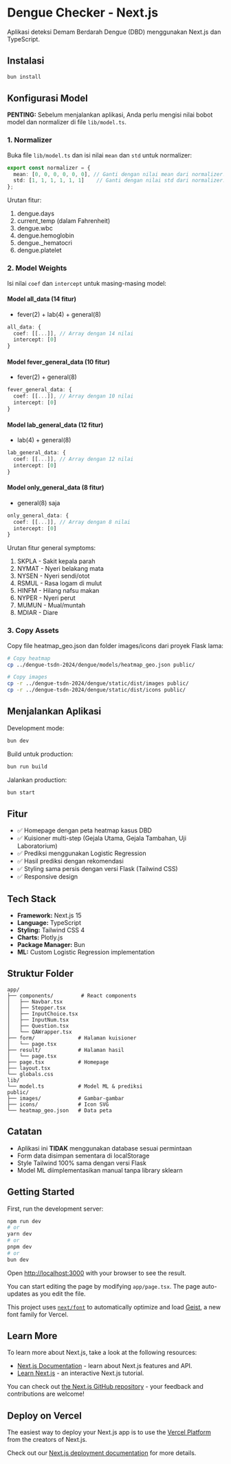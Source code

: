 # Dengue Checker - Next.js

Aplikasi deteksi Demam Berdarah Dengue (DBD) menggunakan Next.js dan TypeScript.

## Instalasi

```bash
bun install
```

## Konfigurasi Model

**PENTING:** Sebelum menjalankan aplikasi, Anda perlu mengisi nilai bobot model dan normalizer di file `lib/model.ts`.

### 1. Normalizer

Buka file `lib/model.ts` dan isi nilai `mean` dan `std` untuk normalizer:

```typescript
export const normalizer = {
  mean: [0, 0, 0, 0, 0, 0], // Ganti dengan nilai mean dari normalizer.joblib
  std: [1, 1, 1, 1, 1, 1]    // Ganti dengan nilai std dari normalizer.joblib
};
```

Urutan fitur:
1. dengue.days
2. current_temp (dalam Fahrenheit)
3. dengue.wbc
4. dengue.hemoglobin
5. dengue._hematocri
6. dengue.platelet

### 2. Model Weights

Isi nilai `coef` dan `intercept` untuk masing-masing model:

#### Model all_data (14 fitur)
- fever(2) + lab(4) + general(8)
```typescript
all_data: {
  coef: [[...]], // Array dengan 14 nilai
  intercept: [0]
}
```

#### Model fever_general_data (10 fitur)
- fever(2) + general(8)
```typescript
fever_general_data: {
  coef: [[...]], // Array dengan 10 nilai
  intercept: [0]
}
```

#### Model lab_general_data (12 fitur)
- lab(4) + general(8)
```typescript
lab_general_data: {
  coef: [[...]], // Array dengan 12 nilai
  intercept: [0]
}
```

#### Model only_general_data (8 fitur)
- general(8) saja
```typescript
only_general_data: {
  coef: [[...]], // Array dengan 8 nilai
  intercept: [0]
}
```

Urutan fitur general symptoms:
1. SKPLA - Sakit kepala parah
2. NYMAT - Nyeri belakang mata
3. NYSEN - Nyeri sendi/otot
4. RSMUL - Rasa logam di mulut
5. HINFM - Hilang nafsu makan
6. NYPER - Nyeri perut
7. MUMUN - Mual/muntah
8. MDIAR - Diare

### 3. Copy Assets

Copy file heatmap_geo.json dan folder images/icons dari proyek Flask lama:

```bash
# Copy heatmap
cp ../dengue-tsdn-2024/dengue/models/heatmap_geo.json public/

# Copy images
cp -r ../dengue-tsdn-2024/dengue/static/dist/images public/
cp -r ../dengue-tsdn-2024/dengue/static/dist/icons public/
```

## Menjalankan Aplikasi

Development mode:
```bash
bun dev
```

Build untuk production:
```bash
bun run build
```

Jalankan production:
```bash
bun start
```

## Fitur

- ✅ Homepage dengan peta heatmap kasus DBD
- ✅ Kuisioner multi-step (Gejala Utama, Gejala Tambahan, Uji Laboratorium)
- ✅ Prediksi menggunakan Logistic Regression
- ✅ Hasil prediksi dengan rekomendasi
- ✅ Styling sama persis dengan versi Flask (Tailwind CSS)
- ✅ Responsive design

## Tech Stack

- **Framework:** Next.js 15
- **Language:** TypeScript
- **Styling:** Tailwind CSS 4
- **Charts:** Plotly.js
- **Package Manager:** Bun
- **ML:** Custom Logistic Regression implementation

## Struktur Folder

```
app/
├── components/         # React components
│   ├── Navbar.tsx
│   ├── Stepper.tsx
│   ├── InputChoice.tsx
│   ├── InputNum.tsx
│   ├── Question.tsx
│   └── QAWrapper.tsx
├── form/              # Halaman kuisioner
│   └── page.tsx
├── result/            # Halaman hasil
│   └── page.tsx
├── page.tsx           # Homepage
├── layout.tsx
└── globals.css
lib/
└── model.ts           # Model ML & prediksi
public/
├── images/            # Gambar-gambar
├── icons/             # Icon SVG
└── heatmap_geo.json   # Data peta
```

## Catatan

- Aplikasi ini **TIDAK** menggunakan database sesuai permintaan
- Form data disimpan sementara di localStorage
- Style Tailwind 100% sama dengan versi Flask
- Model ML diimplementasikan manual tanpa library sklearn

## Getting Started

First, run the development server:

```bash
npm run dev
# or
yarn dev
# or
pnpm dev
# or
bun dev
```

Open [http://localhost:3000](http://localhost:3000) with your browser to see the result.

You can start editing the page by modifying `app/page.tsx`. The page auto-updates as you edit the file.

This project uses [`next/font`](https://nextjs.org/docs/app/building-your-application/optimizing/fonts) to automatically optimize and load [Geist](https://vercel.com/font), a new font family for Vercel.

## Learn More

To learn more about Next.js, take a look at the following resources:

- [Next.js Documentation](https://nextjs.org/docs) - learn about Next.js features and API.
- [Learn Next.js](https://nextjs.org/learn) - an interactive Next.js tutorial.

You can check out [the Next.js GitHub repository](https://github.com/vercel/next.js) - your feedback and contributions are welcome!

## Deploy on Vercel

The easiest way to deploy your Next.js app is to use the [Vercel Platform](https://vercel.com/new?utm_medium=default-template&filter=next.js&utm_source=create-next-app&utm_campaign=create-next-app-readme) from the creators of Next.js.

Check out our [Next.js deployment documentation](https://nextjs.org/docs/app/building-your-application/deploying) for more details.
